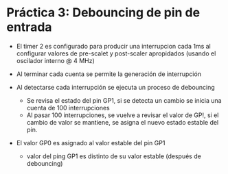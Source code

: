 # Práctica 3: Debouncing de pin de entrada

- El timer 2 es configurado para producir una interrupcion cada 1ms al configurar valores de pre-scalet y post-scaler apropidados (usando el oscilador interno @ 4 MHz)
- Al terminar cada cuenta se permite la generación de interrupción
- Al detectarse cada interrupción se ejecuta un proceso de debouncing
  - Se revisa el estado del pin GP1, si se detecta un cambio se inicia una cuenta de 100 interrupciones
  - Al pasar 100 interrupciones, se vuelve a revisar el valor de GP!, si el cambio de valor se mantiene, se asigna el nuevo estado estable del pin.

- El valor GP0 es asignado al valor estable del pin GP1
  - valor del ping GP1  es distinto de su valor estable (después de debouncing)




